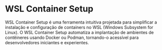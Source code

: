 # WSL Container Setup
WSL Container Setup é uma ferramenta intuitiva projetada para simplificar a instalação e configuração de containers no WSL (Windows Subsystem for Linux). O WSL Container Setup automatiza a implantação de ambientes de contêineres usando Docker ou Podman, tornando-o acessível para desenvolvedores iniciantes e experientes.
